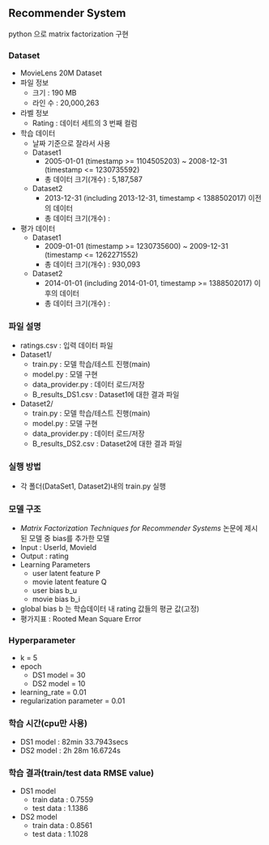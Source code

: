 ## Recommender System 
python 으로 matrix factorization 구현

 ### Dataset
 - MovieLens 20M Dataset
 - 파일 정보
   - 크기 : 190 MB
   - 라인 수 : 20,000,263
 - 라벨 정보
   - Rating : 데이터 세트의 3 번째 컬럼
 - 학습 데이터
   - 날짜 기준으로 잘라서 사용
   - Dataset1
      - 2005-01-01 (timestamp >= 1104505203) ~ 2008-12-31 (timestamp <= 1230735592)
      - 총 데이터 크기(개수) : 5,187,587
   - Dataset2
      - 2013-12-31 (including 2013-12-31, timestamp < 1388502017) 이전의 데이터
      - 총 데이터 크기(개수) : 
 - 평가 데이터
   - Dataset1
      - 2009-01-01 (timestamp >= 1230735600) ~ 2009-12-31 (timestamp <= 1262271552)
      - 총 데이터 크기(개수) : 930,093
   - Dataset2
      - 2014-01-01 (including 2014-01-01, timestamp >= 1388502017) 이후의 데이터
      - 총 데이터 크기(개수) : 
   
  ### 파일 설명
 - ratings.csv : 입력 데이터 파일 
 - Dataset1/
     - train.py : 모델 학습/테스트 진행(main)
     - model.py : 모델 구현
     - data_provider.py : 데이터 로드/저장     
     - B_results_DS1.csv : Dataset1에 대한 결과 파일
 - Dataset2/
     - train.py : 모델 학습/테스트 진행(main)
     - model.py : 모델 구현
     - data_provider.py : 데이터 로드/저장     
     - B_results_DS2.csv : Dataset2에 대한 결과 파일  
 
 ### 실행 방법 
 - 각 폴더(DataSet1, Dataset2)내의 train.py 실행 

 ### 모델 구조
 - *Matrix Factorization Techniques for Recommender Systems* 논문에 제시된 모델 중 bias를 추가한 모델
 - Input : UserId, MovieId
 - Output : rating
 - Learning Parameters
    - user latent feature P
    - movie latent feature Q
    - user bias b_u
    - movie bias b_i        
 - global bias b 는 학습데이터 내 rating 값들의 평균 값(고정) 
 - 평가지표 : Rooted Mean Square Error
    
 ### Hyperparameter    
 - k = 5
 - epoch 
    - DS1 model = 30
    - DS2 model = 10
 - learning_rate = 0.01
 - regularization parameter = 0.01
    
 ### 학습 시간(cpu만 사용)
 - DS1 model : 82min 33.7943secs
 - DS2 model : 2h 28m 16.6724s
 
 ### 학습 결과(train/test data RMSE value)
 - DS1 model
    - train data : 0.7559
    - test data  : 1.1386
 - DS2 model
    - train data : 0.8561
    - test data  : 1.1028
